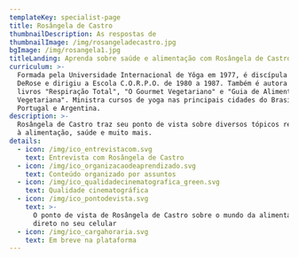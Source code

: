 ```yaml
---
templateKey: specialist-page
title: Rosângela de Castro
thumbnailDescription: As respostas de
thumbnailImage: /img/rosangeladecastro.jpg
bgImage: /img/rosangela1.jpg
titleLanding: Aprenda sobre saúde e alimentação com Rosângela de Castro
curriculum: >-
  Formada pela Universidade Internacional de Yôga em 1977, é discípula do Mestre
  DeRose e dirigiu a Escola C.O.R.P.O. de 1980 a 1987. Também é autora dos
  livros "Respiração Total", "O Gourmet Vegetariano" e "Guia de Alimentação
  Vegetariana". Ministra cursos de yoga nas principais cidades do Brasil,
  Portugal e Argentina.
description: >-
  Rosângela de Castro traz seu ponto de vista sobre diversos tópicos referentes
  à alimentação, saúde e muito mais.
details:
  - icon: /img/ico_entrevistacom.svg
    text: Entrevista com Rosângela de Castro
  - icon: /img/ico_organizacaodeaprendizado.svg
    text: Conteúdo organizado por assuntos
  - icon: /img/ico_qualidadecinematografica_green.svg
    text: Qualidade cinematográfica
  - icon: /img/ico_pontodevista.svg
    text: >-
      O ponto de vista de Rosângela de Castro sobre o mundo da alimentação
      direto no seu celular
  - icon: /img/ico_cargahoraria.svg
    text: Em breve na plataforma
---
```


